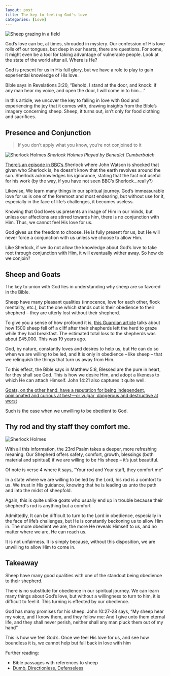 ```yaml
---
layout: post
title: The key to feeling God's love
categories: [Love]
---
```


![Sheep grazing in a field ](https://images.unsplash.com/photo-1494079218307-7fa091ab4df2?q=80&w=2940&auto=format&fit=crop&ixlib=rb-4.0.3&ixid=M3wxMjA3fDB8MHxwaG90by1wYWdlfHx8fGVufDB8fHx8fA%3D%3D "Sheep grazing in a field. src: ")

God’s love can be, at times, shrouded in mystery. Our confession of His love rolls off our tongues, but deep in our hearts, there are questions. For some, it might even be a tool for taking advantage of vulnerable people. Look at the state of the world after all. Where is He?

God is present for us in His full glory, but we have a role to play to gain experiential knowledge of His love.

Bible says in Revelations 3:20, “Behold, I stand at the door, and knock: if any man hear my voice, and open the door, I will come in to him….”

In this article, we uncover the key to falling in love with God and experiencing the joy that it comes with, drawing insights from the Bible’s imagery concerning sheep. Sheep, it turns out, isn’t only for food clothing and sacrifices.

## Presence and Conjunction

> If you don’t apply what you know, you’re not conjoined to it

![Sherlock Holmes ](https://static.independent.co.uk/s3fs-public/thumbnails/image/2014/03/07/09/Sherlock-PA2.jpg?quality=75&width=1250&crop=3%3A2%2Csmart&auto=webp "Sherlock Holmes. src: https://www.independent.co.uk/arts-entertainment/tv/news/sherlock-fans-rejoice-benedict-cumberbatch-would-love-to-play-the-detective-into-old-age-9756190.html")
_Sherlock Holmes Played by Benedict Cumberbatch_

[There’s an episode in BBC’s ](https://youtu.be/fedC7Pv08Ms?si=jLhQZ9IYfb_oahxZ) Sherlock where John Watson is shocked that given who Sherlock is, he doesn’t know that the earth revolves around the sun. Sherlock acknowledges his ignorance, stating that the fact not useful for his work (by the way, if you have not seen BBC’s Sherlock…really?)

Likewise, We learn many things in our spiritual journey. God’s immeasurable love for us is one of the foremost and most endearing, but without use for it, especially in the face of life’s challenges, it becomes useless.

Knowing that God loves us presents an image of Him in our minds, but unless our affections are stirred towards him, there is no conjunction with Him. Thus, we cannot feel His love for us.

God gives us the freedom to choose. He is fully present for us, but He will never force a conjunction with us unless we choose to allow Him.

Like Sherlock, if we do not allow the knowledge about God’s love to take root through conjunction with Him, it will eventually wither away. So how do we conjoin?

## Sheep and Goats

The key to union with God lies in understanding why sheep are so favored in the Bible.

Sheep have many pleasant qualities (innocence, love for each other, flock mentality, etc.), but the one which stands out is their obedience to their shepherd – they are utterly lost without their shepherd.

To give you a sense of how profound it is, [this Guardian article](https://www.theguardian.com/world/2005/jul/09/1) talks about how 1500 sheep fell off a cliff after their shepherds left the herd to graze while they had breakfast. The estimated total loss to the shepherds was about £45,000. This was 19 years ago.

God, by nature, constantly loves and desires to help us, but He can do so when we are willing to be led, and It is only in obedience – like sheep – that we relinquish the things that turn us away from Him.

To this effect, the Bible says in Matthew 5:8, Blessed are the pure in heart, for they shall see God. This is how we desire Him, and adopt a likeness to which He can attach Himself. John 14:21 also captures it quite well.

[Goats, on the other hand, have a reputation for being independent, opinionated and curious at best—or vulgar, dangerous and destructive at worst](https://www.ucg.org/beyond-today/blogs/what-is-the-difference-between-sheep-and-goats)

Such is the case when we unwilling to be obedient to God.

## Thy rod and thy staff they comfort me.

![Sherlock Holmes ](https://images.unsplash.com/photo-1710927406191-8722a892551c?q=80&w=2874&auto=format&fit=crop&ixlib=rb-4.0.3&ixid=M3wxMjA3fDB8MHxwaG90by1wYWdlfHx8fGVufDB8fHx8fA%3D%3D "P. src: https://www.independent.co.uk/arts-entertainment/tv/news/sherlock-fans-rejoice-benedict-cumberbatch-would-love-to-play-the-detective-into-old-age-9756190.html")

With all this information, the 23rd Psalm takes a deeper, more refreshing meaning. Our Shepherd offers safety, comfort, growth, blessings (both material and spiritual) if we are willing to be His sheep – it’s just beautiful.

Of note is verse 4 where it says, “Your rod and Your staff, they comfort me”

In a state where we are willing to be led by the Lord, his rod is a comfort to us. We trust in His guidance, knowing that he is leading us unto the path and into the midst of sheepfold.

Again, this is quite unlike goats who usually end up in trouble because their shepherd's rod is anything but a comfort

Admittedly, It can be difficult to turn to the Lord in obedience, especially in the face of life’s challenges, but He is constantly beckoning us to allow Him in. The more obedient we are, the more He reveals Himself to us, and no matter where we are, He can reach us.

It is not unfairness. It is simply because, without this disposition, we are unwilling to allow Him to come in.

## Takeaway

Sheep have many good qualities with one of the standout being obedience to their shepherd.

There is no substitute for obedience in our spiritual journey. We can learn many things about God’s love, but without a willingness to turn to him, it is difficult to feel it. This turning is effected by our obedience.

God has many promises for his sheep. John 10:27-28 says, “My sheep hear my voice, and I know them, and they follow me: And I give unto them eternal life, and they shall never perish, neither shall any man pluck them out of my hand”

This is how we feel God’s. Once we feel His love for us, and see how boundless it is, we cannot help but fall back in love with him

Further reading:

- Bible passages with references to sheep
- [Dumb, Directionless, Defenseless](https://www.challies.com/christian-living/dumb-directionless-defenseless/)
